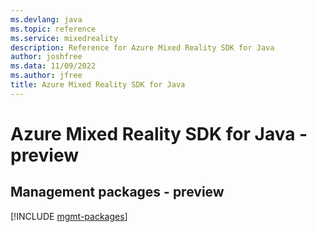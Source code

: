 ```yaml
---
ms.devlang: java
ms.topic: reference
ms.service: mixedreality
description: Reference for Azure Mixed Reality SDK for Java
author: joshfree
ms.data: 11/09/2022
ms.author: jfree
title: Azure Mixed Reality SDK for Java
---
```

# Azure Mixed Reality SDK for Java - preview

## Management packages - preview
[!INCLUDE [mgmt-packages](mixed-reality-mgmt-index.md)]